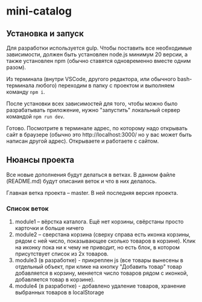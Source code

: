 # mini-catalog

## Установка и запуск

Для разработки используется gulp. Чтобы поставить все необходимые зависимости, должен быть установлен node.js минимум 20 версии, а также установлен npm (обычно ставятся одновременно вместе одним разом).

Из терминала (внутри VSCode, другого редактора, или обычного bash-терминала любого) переходим в папку с проектом и выполняем команду `npm i`.

После установки всех зависимостей для того, чтобы можно было разрабатывать приложение, нужно "запустить" локальный сервер командой `npm run dev`.

Готово. Посмотрите в терминале адрес, по которому надо открывать сайт в браузере (обычно это http://localhost:3000/ но у вас может быть написан другой адрес). Открываете и работаете с сайтом.

## Нюансы проекта

Все новые дополнения будут делаться в ветках. В данном файле (README.md) будут описания веток и что в них делалось.

Главная ветка проекта – master. В ней последняя версия проекта.

### Список веток

1. module1 – вёрстка каталога. Ещё нет корзины, свёрстаны просто карточки и больше ничего
2. module2 – сверстана корзина (сверху справа есть иконка корзины, рядом с ней число, показывающее сколько товаров в корзине). Клик на иконку пока ни к чему не приводит, но есть блок, в котором присутствует список из 2х товаров.
3. module3 (в разработке) - прикреплен js (все товары вынесены в отдельный объект, при клике на кнопку "Добавить товар" товар добавляется в корзину, меняется число товаров рядом с иконкой, добавляется товар в корзине).
4. module4 (в разработке) - добавлено удаление товаров, хранение выбранных товаров в localStorage
